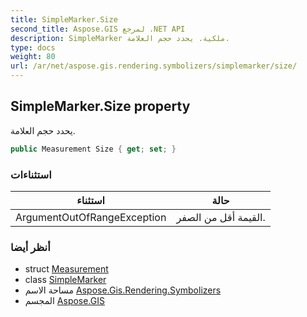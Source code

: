 ```yaml
---
title: SimpleMarker.Size
second_title: Aspose.GIS لمرجع .NET API
description: SimpleMarker ملكية. يحدد حجم العلامة.
type: docs
weight: 80
url: /ar/net/aspose.gis.rendering.symbolizers/simplemarker/size/
---
```

## SimpleMarker.Size property

يحدد حجم العلامة.

```csharp
public Measurement Size { get; set; }
```

### استثناءات

| استثناء | حالة |
| --- | --- |
| ArgumentOutOfRangeException | القيمة أقل من الصفر. |

### أنظر أيضا

* struct [Measurement](../../../aspose.gis.rendering/measurement/)
* class [SimpleMarker](../)
* مساحة الاسم [Aspose.Gis.Rendering.Symbolizers](../../simplemarker/)
* المجسم [Aspose.GIS](../../../)


